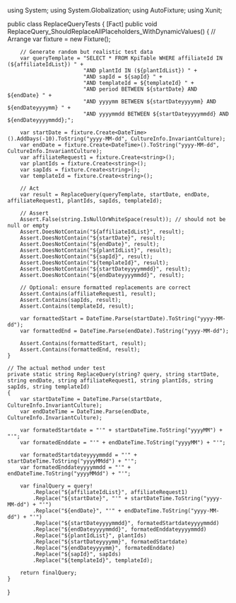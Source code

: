 using System;
using System.Globalization;
using AutoFixture;
using Xunit;

public class ReplaceQueryTests
{
    [Fact]
    public void ReplaceQuery_ShouldReplaceAllPlaceholders_WithDynamicValues()
    {
        // Arrange
        var fixture = new Fixture();

        // Generate random but realistic test data
        var queryTemplate = "SELECT * FROM KpiTable WHERE affiliateId IN (${affiliateIdList}) " +
                            "AND plantId IN (${plantIdList}) " +
                            "AND sapId = ${sapId} " +
                            "AND templateId = ${templateId} " +
                            "AND period BETWEEN ${startDate} AND ${endDate} " +
                            "AND yyyymm BETWEEN ${startDateyyyymm} AND ${endDateyyyymm} " +
                            "AND yyyymmdd BETWEEN ${startDateyyyymmdd} AND ${endDateyyyymmdd};";

        var startDate = fixture.Create<DateTime>().AddDays(-10).ToString("yyyy-MM-dd", CultureInfo.InvariantCulture);
        var endDate = fixture.Create<DateTime>().ToString("yyyy-MM-dd", CultureInfo.InvariantCulture);
        var affiliateRequest1 = fixture.Create<string>();
        var plantIds = fixture.Create<string>();
        var sapIds = fixture.Create<string>();
        var templateId = fixture.Create<string>();

        // Act
        var result = ReplaceQuery(queryTemplate, startDate, endDate, affiliateRequest1, plantIds, sapIds, templateId);

        // Assert
        Assert.False(string.IsNullOrWhiteSpace(result)); // should not be null or empty
        Assert.DoesNotContain("${affiliateIdList}", result);
        Assert.DoesNotContain("${startDate}", result);
        Assert.DoesNotContain("${endDate}", result);
        Assert.DoesNotContain("${plantIdList}", result);
        Assert.DoesNotContain("${sapId}", result);
        Assert.DoesNotContain("${templateId}", result);
        Assert.DoesNotContain("${startDateyyyymmdd}", result);
        Assert.DoesNotContain("${endDateyyyymmdd}", result);

        // Optional: ensure formatted replacements are correct
        Assert.Contains(affiliateRequest1, result);
        Assert.Contains(sapIds, result);
        Assert.Contains(templateId, result);

        var formattedStart = DateTime.Parse(startDate).ToString("yyyy-MM-dd");
        var formattedEnd = DateTime.Parse(endDate).ToString("yyyy-MM-dd");

        Assert.Contains(formattedStart, result);
        Assert.Contains(formattedEnd, result);
    }

    // The actual method under test
    private static string ReplaceQuery(string? query, string startDate, string endDate, string affiliateRequest1, string plantIds, string sapIds, string templateId)
    {
        var startDateTime = DateTime.Parse(startDate, CultureInfo.InvariantCulture);
        var endDateTime = DateTime.Parse(endDate, CultureInfo.InvariantCulture);

        var formatedStartdate = "'" + startDateTime.ToString("yyyyMM") + "'";
        var formatedEnddate = "'" + endDateTime.ToString("yyyyMM") + "'";

        var formatedStartdateyyyymmdd = "'" + startDateTime.ToString("yyyyMMdd") + "'";
        var formatedEnddateyyyymmdd = "'" + endDateTime.ToString("yyyyMMdd") + "'";

        var finalQuery = query!
            .Replace("${affiliateIdList}", affiliateRequest1)
            .Replace("${startDate}", "'" + startDateTime.ToString("yyyy-MM-dd") + "'")
            .Replace("${endDate}", "'" + endDateTime.ToString("yyyy-MM-dd") + "'")
            .Replace("${startDateyyyymmdd}", formatedStartdateyyyymmdd)
            .Replace("${endDateyyyymmdd}", formatedEnddateyyyymmdd)
            .Replace("${plantIdList}", plantIds)
            .Replace("${startDateyyyymm}", formatedStartdate)
            .Replace("${endDateyyyymm}", formatedEnddate)
            .Replace("${sapId}", sapIds)
            .Replace("${templateId}", templateId);

        return finalQuery;
    }
}
